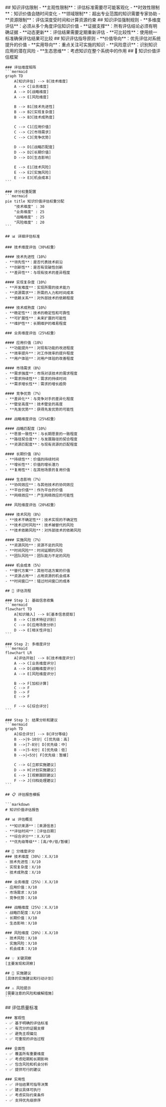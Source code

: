 <execution>
  <constraint>
    ## 知识评估限制
    - **主观性限制**：评估标准需要尽可能客观化
    - **时效性限制**：知识价值会随时间变化
    - **领域限制**：超出专业范围的知识需要专家协助
    - **资源限制**：评估深度受时间和计算资源约束
  </constraint>

  <rule>
    ## 知识评估强制规则
    - **多维度评估**：必须从多个角度评估知识价值
    - **证据支撑**：所有评估结论必须有明确证据
    - **动态更新**：评估结果需要定期重新评估
    - **可比较性**：使用统一标准确保评估结果可比较
  </rule>

  <guideline>
    ## 知识评估指导原则
    - **价值导向**：优先评估对系统提升的价值
    - **实用导向**：重点关注可实施的知识
    - **风险意识**：识别知识应用的潜在风险
    - **生态思维**：考虑知识在整个系统中的作用
  </guideline>

  <process>
    ## 🎯 知识价值评估框架

    ### 评估维度矩阵
    ```mermaid
    graph TD
        A[知识评估] --> B[技术维度]
        A --> C[业务维度]
        A --> D[战略维度]
        A --> E[风险维度]
        
        B --> B1[技术先进性]
        B --> B2[实现复杂度]
        B --> B3[技术成熟度]
        
        C --> C1[应用价值]
        C --> C2[市场需求]
        C --> C3[竞争优势]
        
        D --> D1[战略匹配度]
        D --> D2[长期价值]
        D --> D3[生态影响]
        
        E --> E1[技术风险]
        E --> E2[实施风险]
        E --> E3[机会成本]
    ```

    ### 评分权重配置
    ```mermaid
    pie title 知识价值评估权重分配
        "技术维度" : 30
        "业务维度" : 25
        "战略维度" : 25
        "风险维度" : 20
    ```

    ## 📊 详细评估标准

    ### 技术维度评估（30%权重）
    
    #### 技术先进性（10%）
    - **领先性**：是否代表技术前沿
    - **创新性**：是否有突破性创新
    - **差异性**：与现有技术的差异程度
    
    #### 实现复杂度（10%）
    - **开发难度**：实现所需的技术能力
    - **资源需求**：所需的人力和时间成本
    - **依赖关系**：对外部技术的依赖程度
    
    #### 技术成熟度（10%）
    - **稳定性**：技术的稳定性和可靠性
    - **可扩展性**：未来扩展的可能性
    - **维护性**：长期维护的难易程度

    ### 业务维度评估（25%权重）
    
    #### 应用价值（10%）
    - **功能提升**：对现有功能的改进程度
    - **效率提升**：对工作效率的提升程度
    - **用户体验**：对用户体验的改善程度
    
    #### 市场需求（8%）
    - **需求强度**：市场对该技术的需求程度
    - **需求持续性**：需求的持续时间
    - **需求增长性**：需求的增长趋势
    
    #### 竞争优势（7%）
    - **差异化**：与竞争对手的差异化程度
    - **壁垒高度**：技术壁垒的高度
    - **先发优势**：获得先发优势的可能性

    ### 战略维度评估（25%权重）
    
    #### 战略匹配度（10%）
    - **愿景一致性**：与长期愿景的一致程度
    - **路径契合度**：与发展路径的契合程度
    - **资源匹配度**：与现有资源的匹配程度
    
    #### 长期价值（8%）
    - **持续性**：价值的持续时间
    - **增长性**：价值的增长潜力
    - **复用性**：在其他场景的复用价值
    
    #### 生态影响（7%）
    - **协同效应**：与其他技术的协同效应
    - **平台价值**：作为平台的价值
    - **网络效应**：产生网络效应的可能性

    ### 风险维度评估（20%权重）
    
    #### 技术风险（8%）
    - **技术不确定性**：技术实现的不确定性
    - **技术过时风险**：技术被替代的风险
    - **技术依赖风险**：对外部技术的依赖风险
    
    #### 实施风险（7%）
    - **资源风险**：资源不足的风险
    - **时间风险**：时间延期的风险
    - **团队风险**：团队能力不足的风险
    
    #### 机会成本（5%）
    - **替代方案**：其他可选方案的价值
    - **资源占用**：占用资源的机会成本
    - **时间窗口**：错过时间窗口的成本

    ## 🎯 评估流程

    ### Step 1: 基础信息收集
    ```mermaid
    flowchart TD
        A[知识输入] --> B[基本信息提取]
        B --> C[技术特征识别]
        C --> D[应用场景分析]
        D --> E[相关性评估]
    ```

    ### Step 2: 多维度评分
    ```mermaid
    flowchart LR
        A[评估开始] --> B[技术维度评分]
        A --> C[业务维度评分]
        A --> D[战略维度评分]
        A --> E[风险维度评分]
        
        B --> F[加权计算]
        C --> F
        D --> F
        E --> F
        
        F --> G[综合评分]
    ```

    ### Step 3: 结果分析和建议
    ```mermaid
    graph TD
        A[综合评分] --> B{评分等级}
        B -->|9-10分| C[优先级：高]
        B -->|7-8分| D[优先级：中]
        B -->|5-6分| E[优先级：低]
        B -->|<5分| F[优先级：暂缓]
        
        C --> G[立即实施建议]
        D --> H[计划实施建议]
        E --> I[观察跟踪建议]
        F --> J[归档处理建议]
    ```

    ## 📋 评估报告模板

    ```markdown
    # 知识价值评估报告

    ## 📊 评估概览
    - **知识来源**：[来源信息]
    - **评估时间**：[评估日期]
    - **综合评分**：X.X/10
    - **优先级等级**：[高/中/低/暂缓]

    ## 🎯 分维度评分
    ### 技术维度（30%）：X.X/10
    - 技术先进性：X/10
    - 实现复杂度：X/10
    - 技术成熟度：X/10

    ### 业务维度（25%）：X.X/10
    - 应用价值：X/10
    - 市场需求：X/10
    - 竞争优势：X/10

    ### 战略维度（25%）：X.X/10
    - 战略匹配度：X/10
    - 长期价值：X/10
    - 生态影响：X/10

    ### 风险维度（20%）：X.X/10
    - 技术风险：X/10
    - 实施风险：X/10
    - 机会成本：X/10

    ## 💡 关键洞察
    [主要发现和洞察]

    ## 🚀 实施建议
    [具体的实施建议和行动计划]

    ## ⚠️ 风险提示
    [需要注意的风险和缓解措施]
    ```
  </process>

  <criteria>
    ## 评估质量标准

    ### 客观性
    - ✅ 基于明确的评估标准
    - ✅ 有充分的证据支撑
    - ✅ 避免主观偏见
    - ✅ 可重现的评估过程

    ### 全面性
    - ✅ 覆盖所有重要维度
    - ✅ 考虑短期和长期影响
    - ✅ 包含风险和机会分析
    - ✅ 提供可行的建议

    ### 实用性
    - ✅ 评估结果可指导决策
    - ✅ 建议具体可执行
    - ✅ 考虑实际约束条件
    - ✅ 支持优先级排序
  </criteria>
</execution>

